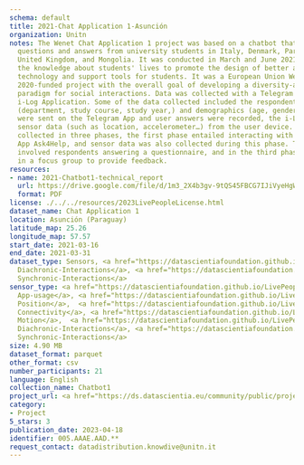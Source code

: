 ```yaml
---
schema: default
title: 2021-Chat Application 1-Asunción
organization: Unitn
notes: The Wenet Chat Application 1 project was based on a chatbot that collected
  questions and answers from university students in Italy, Denmark, Paraguay, the
  United Kingdom, and Mongolia. It was conducted in March and June 2021 to improve
  the knowledge about students' lives to promote the design of better and more targeted
  technology and support tools for students. It was a European Union WeNet Horizon
  2020-funded project with the overall goal of developing a diversity-aware, machine-mediated
  paradigm for social interactions. Data was collected with a Telegram App and the
  i-Log Application. Some of the data collected included the respondent’s career information
  (department, study course, study year,) and demographics (age, gender…). Questions
  were sent on the Telegram App and user answers were recorded, the i-Log App recorded
  sensor data (such as location, accelerometer…) from the user device. This data was
  collected in three phases, the first phase entailed interacting with the Telegram
  App Ask4Help, and sensor data was also collected during this phase. The second phase
  involved respondents answering a questionnaire, and in the third phase, they participated
  in a focus group to provide feedback.
resources:
- name: 2021-Chatbot1-technical_report
  url: https://drive.google.com/file/d/1m3_2X4b3gv-9tQS45FBCG7IJiVyeHgW3/view?usp=sharing
  format: PDF
license: ./../../resources/2023LivePeopleLicense.html
dataset_name: Chat Application 1
location: Asunción (Paraguay)
latitude_map: 25.26
longitude_map: 57.57
start_date: 2021-03-16
end_date: 2021-03-31
dataset_type: Sensors, <a href="https://datascientiafoundation.github.io/LivePeople/datasets/2021-CH1-Asuncion-Diachronic-Interactions/">
  Diachronic-Interactions</a>, <a href="https://datascientiafoundation.github.io/LivePeople/datasets/2021-CH1-Asuncion-Synchronic-Interactions/">
  Synchronic-Interactions</a>
sensor_type: <a href="https://datascientiafoundation.github.io/LivePeople/datasets/2021-CH1-Asuncion-App-usage/">
  App-usage</a>, <a href="https://datascientiafoundation.github.io/LivePeople/datasets/2021-CH1-Asuncion-Position/">
  Position</a>,  <a href="https://datascientiafoundation.github.io/LivePeople/datasets/2021-CH1-Asuncion-Connectivity/">
  Connectivity</a>, <a href="https://datascientiafoundation.github.io/LivePeople/datasets/2021-CH1-Asuncion-Motion/">
  Motion</a>,  <a href="https://datascientiafoundation.github.io/LivePeople/datasets/2021-CH1-Asuncion-Diachronic-Interactions/">
  Diachronic-Interactions</a>, <a href="https://datascientiafoundation.github.io/LivePeople/datasets/2021-CH1-Asuncion-Synchronic-Interactions/">
  Synchronic-Interactions</a>
size: 4.90 MB
dataset_format: parquet
other_format: csv
number_participants: 21
language: English
collection_name: Chatbot1
project_url: <a href="https://ds.datascientia.eu/community/public/projects/dcfa089a-1394-4536-abce-0dc44d6aeebd">https://ds.datascientia.eu/community/public/projects/dcfa089a-1394-4536-abce-0dc44d6aeebd</a>
category:
- Project
5_stars: 3
publication_date: 2023-04-18
identifier: 005.AAAE.AAD.**
request_contact: datadistribution.knowdive@unitn.it
---
```

 
